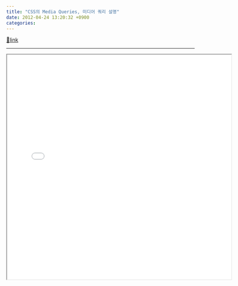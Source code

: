 ```yaml
---
title: "CSS의 Media Queries, 미디어 쿼리 설명"
date: 2012-04-24 13:20:32 +0900
categories: 
---
```

[🔗link](http://www.mins01.com/mh/tech/read/769)
***


<iframe height="600" src="/web_work/doc/CSS/media/media.html" width="600">http://mins01.com/web_work/doc/CSS/media/media.html</iframe>
